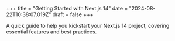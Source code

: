 +++
title = "Getting Started with Next.js 14"
date = "2024-08-22T10:38:07.019Z"
draft = false
+++

  A quick guide to help you kickstart your Next.js 14 project, covering essential features and best practices.
        